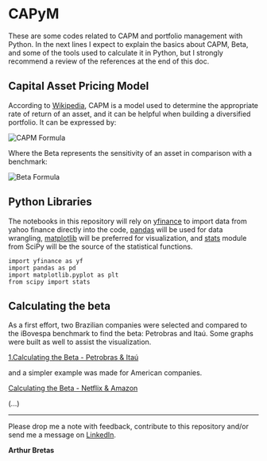 # CAPyM

These are some codes related to CAPM and portfolio management with Python. In the next lines I expect to explain the basics about CAPM, Beta, and some of the tools used to calculate it in Python, but I strongly recommend a review of the references at the end of this doc.

## Capital Asset Pricing Model

According to [Wikipedia](https://en.wikipedia.org/wiki/Capital_asset_pricing_model), CAPM is a model used to determine the appropriate rate of return of an asset, and it can be helpful when building a diversified portfolio. It can be expressed by:

![CAPM Formula](https://wikimedia.org/api/rest_v1/media/math/render/svg/0c9bd79589a7b9a957151f62b5dc2fcb285173a6)

Where the Beta represents the sensitivity of an asset in comparison with a benchmark:

![Beta Formula](https://wikimedia.org/api/rest_v1/media/math/render/svg/324ae3c4d7c5bf5816517265100de60f9f603547)

## Python Libraries

The notebooks in this repository will rely on [yfinance](https://pypi.org/project/yfinance/) to import data from yahoo finance directly into the code, [pandas](https://pandas.pydata.org/docs/) will be used for data wrangling, [matplotlib](https://matplotlib.org/3.3.2/contents.html) will be preferred for visualization, and [stats](https://docs.scipy.org/doc/scipy/reference/stats.html) module from SciPy will be the source of the statistical functions.

    import yfinance as yf
    import pandas as pd
    import matplotlib.pyplot as plt
    from scipy import stats

## Calculating the beta

As a first effort, two Brazilian companies were selected and compared to the iBovespa benchmark to find the beta: Petrobras and Itaú. Some graphs were built as well to assist the visualization.

[1.Calculating the Beta - Petrobras & Itaú](https://github.com/BretasArthur/CAPyM/blob/main/1.%20Calculating%20the%20Beta%20-%20Petrobras%20%26%20Ita%C3%BA.ipynb)

and a simpler example was made for American companies.

[Calculating the Beta - Netflix & Amazon](https://github.com/BretasArthur/CAPyM/blob/main/2.%20Calculating%20the%20Beta%20-%20Netflix%20%26%20Amazon.ipynb)

(...)

------------

Please drop me a note with feedback, contribute to this repository and/or send me a message on [LinkedIn](https://www.linkedin.com/in/arthurbretas/).

**Arthur Bretas**
